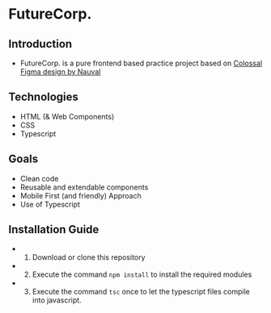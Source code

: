 # FutureCorp.
## Introduction
- FutureCorp. is a pure frontend based practice project based on [Colossal Figma design by Nauval](https://www.figma.com/community/file/1061303456713302684)

## Technologies
- HTML (& Web Components)
- CSS
- Typescript


## Goals
- Clean code
- Reusable and extendable components
- Mobile First (and friendly) Approach
- Use of Typescript


## Installation Guide
- 1. Download or clone this repository
- 2. Execute the command `npm install` to install the required modules
- 3. Execute the command `tsc` once to let the typescript files compile into javascript.